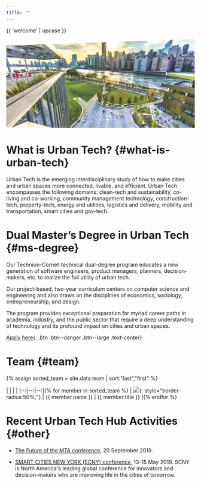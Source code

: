 ```yaml
---
title: ""
---
```


{{ 'welcome' | upcase }}

<img2 src="hub-drawing.png" alt="urban tech hub drawing"/>

<img src="assets/CRT_engineering_image.png" alt="Cornell Tech campus"/>

# What is Urban Tech? {#what-is-urban-tech}
Urban Tech is the emerging interdisciplinary study of how to make cities and urban spaces more connected, livable, and efficient. Urban Tech encompasses the following domains:  clean-tech and sustainability, co-living and co-working, community management technology, construction-tech, property-tech, energy and utilities, logistics and delivery, mobility and transportation, smart cities and gov-tech.

# Dual Master’s Degree in Urban Tech {#ms-degree}
Our Technion-Cornell technical dual-degree program educates a new generation of software engineers, product managers, planners, decision-makers, etc. to realize the full utility of urban tech.

Our project-based, two-year curriculum centers on computer science and engineering and also draws on the disciplines of economics, sociology, entrepreneurship, and design.

The program provides exceptional preparation for myriad career paths in academia, industry, and the public sector that require a deep understanding of technology and its profound impact on cities and urban spaces.

[Apply here](http://apply.tech.cornell.edu){: .btn .btn--danger .btn--large .text-center}


# Team {#team}

{% assign sorted_team = site.data.team | sort:"last","first" %}

|   |   |   |
|:-:|--:|--:|{% for member in sorted_team %}
| ![]({{member.photo}}){: style="border-radius:50%;"} |  {{ member.name }} | {{ member.title }} |{% endfor %}

# Recent Urban Tech Hub Activities {#other}

* [The Future of the MTA conference](), 20 September 2019.

* [SMART CITIES NEW YORK (SCNY) conference](https://smartcitiesny.com), 13-15 May 2019.
SCNY is North America's leading global conference for innovators and decision-makers who are improving life in the cities of tomorrow.
